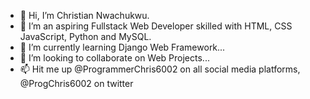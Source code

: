 - 👋 Hi, I’m Christian Nwachukwu.
- 👀 I’m an aspiring Fullstack Web Developer skilled with HTML, CSS JavaScript, Python and MySQL.
- 🌱 I’m currently learning Django Web Framework...
- 💞️ I’m looking to collaborate on Web Projects...
- 📫 Hit me up @ProgrammerChris6002 on all social media platforms, @ProgChris6002 on twitter
<!---
ProgrammerChris6002/ProgrammerChris6002 is a ✨ special ✨ repository because its `README.md` (this file) appears on your GitHub profile.
You can click the Preview link to take a look at your changes.
--->
